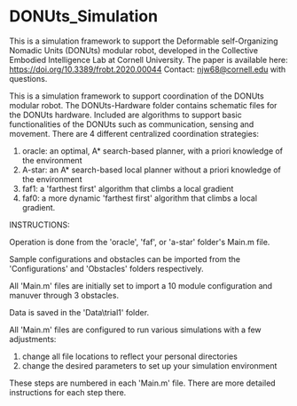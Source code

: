 # DONUts_Simulation
This is a simulation framework to support the Deformable self-Organizing Nomadic Units (DONUts) modular robot,
developed in the Collective Embodied Intelligence Lab at Cornell University. The paper is available here: https://doi.org/10.3389/frobt.2020.00044 Contact: njw68@cornell.edu with
questions.

This is a simulation framework to support coordination of the DONUts modular robot. The DONUts-Hardware folder contains
schematic files for the DONUts hardware.
Included are algorithms to support basic functionalities of the DONUts such as communication, sensing and movement.
There are 4 different centralized coordination strategies:
1) oracle: an optimal, A* search-based planner, with a priori knowledge of the environment
2) A-star: an A* search-based local planner without a priori knowledge of the environment
3) faf1: a 'farthest first' algorithm that climbs a local gradient
4) faf0: a more dynamic 'farthest first' algorithm that climbs a local gradient.

INSTRUCTIONS:

Operation is done from the 'oracle', 'faf', or 'a-star' folder's Main.m file.

Sample configurations and obstacles can be imported from the 'Configurations' and 'Obstacles' folders respectively.

All 'Main.m' files are initially set to import a 10 module configuration and manuver through 3 obstacles.

Data is saved in the 'Data\trial1' folder.

All 'Main.m' files are configured to run various simulations with a few adjustments:

1) change all file locations to reflect your personal directories
2) change the desired parameters to set up your simulation environment

These steps are numbered in each 'Main.m' file. There are more detailed instructions for each step there.

